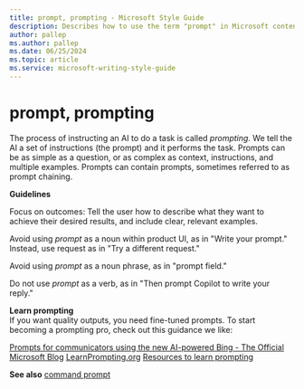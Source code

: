 ```yaml
---
title: prompt, prompting - Microsoft Style Guide
description: Describes how to use the term "prompt" in Microsoft content and how to create better prompts.
author: pallep
ms.author: pallep
ms.date: 06/25/2024
ms.topic: article
ms.service: microsoft-writing-style-guide
---
```


# prompt, prompting

The process of instructing an AI to do a task is called *prompting*. We tell the AI a set of instructions (the prompt) and it performs the task. Prompts can be as simple as a question, or as complex as context, instructions, and multiple examples. Prompts can contain prompts, sometimes referred to as prompt chaining.

**Guidelines**

Focus on outcomes: Tell the user how to describe what they want to achieve their desired results, and include clear, relevant examples. 

Avoid using *prompt* as a noun within product UI, as in "Write your prompt." Instead, use request as in "Try a different request."

Avoid using *prompt* as a noun phrase, as in "prompt field."

Do not use *prompt* as a verb, as in "Then prompt Copilot to write your reply." 

**Learn prompting**  
If you want quality outputs, you need fine-tuned prompts. To start becoming a prompting pro, check out this guidance we like: 

[Prompts for communicators using the new AI-powered Bing - The Official Microsoft Blog](https://blogs.microsoft.com/blog/2023/03/16/prompts-for-communicators-using-the-new-ai-powered-bing/)
[LearnPrompting.org](https://learnprompting.org/)
[Resources to learn prompting](https://learnprompting.org/docs/additional)

**See also**  [command prompt](~/a-z-word-list-term-collections/c/command-prompt.md)
